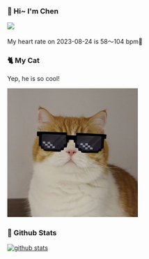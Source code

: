 ### 👋 Hi~ I'm Chen 

![](https://komarev.com/ghpvc/?username=z1cheng&style=flat)

My heart rate on 2023-08-24 is 58～104 bpm💖

### 🐈 My Cat
Yep, he is so cool!

<img src="/images/mycat.jpg" width="300px" />

### 🧐 Github Stats
[![github stats](https://github-readme-stats.vercel.app/api?username=z1cheng&show_icons=true&theme=default)](https://github.com/anuraghazra/github-readme-stats)

